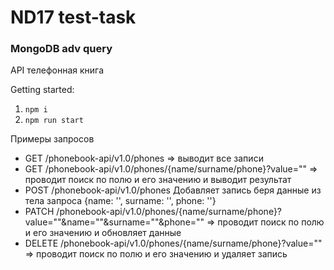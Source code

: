 # ND17 test-task

### MongoDB adv query
API телефонная книга

Getting started:

1. `npm i`
2. `npm run start`

Примеры запросов

- GET /phonebook-api/v1.0/phones => выводит все записи
- GET /phonebook-api/v1.0/phones/{name/surname/phone}?value="" => проводит поиск по полю и его значению и выводит результат 
- POST /phonebook-api/v1.0/phones  Добавляет запись беря данные из тела запроса {name: '', surname: '', phone: ''}
- PATCH /phonebook-api/v1.0/phones/{name/surname/phone}?value=""&name=""&surname=""&phone="" => проводит поиск по полю и его значению и обновляет данные
- DELETE /phonebook-api/v1.0/phones/{name/surname/phone}?value="" => проводит поиск по полю и его значению и удаляет запись 
